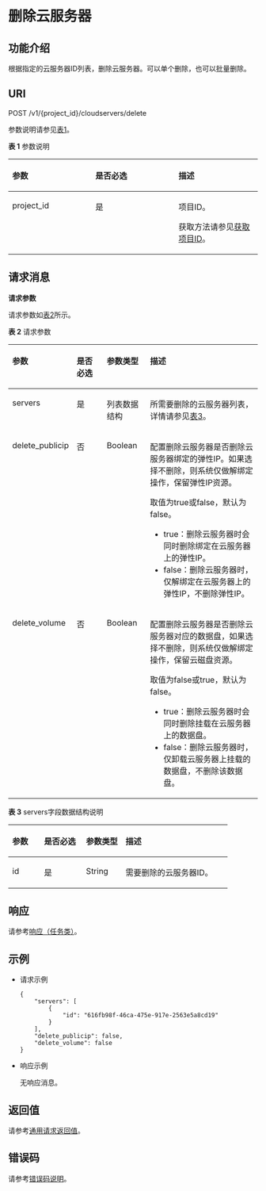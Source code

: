 # 删除云服务器<a name="ZH-CN_TOPIC_0020212679"></a>

## 功能介绍<a name="section61511739"></a>

根据指定的云服务器ID列表，删除云服务器。可以单个删除，也可以批量删除。

## URI<a name="section16734741"></a>

POST /v1/\{project\_id\}/cloudservers/delete

参数说明请参见[表1](#table52652517)。

**表 1**  参数说明

<a name="table52652517"></a>
<table><thead align="left"><tr id="row61945077"><th class="cellrowborder" valign="top" width="33.33333333333333%" id="mcps1.2.4.1.1"><p id="p51495331"><a name="p51495331"></a><a name="p51495331"></a>参数</p>
</th>
<th class="cellrowborder" valign="top" width="33.33333333333333%" id="mcps1.2.4.1.2"><p id="p10372286"><a name="p10372286"></a><a name="p10372286"></a>是否必选</p>
</th>
<th class="cellrowborder" valign="top" width="33.33333333333333%" id="mcps1.2.4.1.3"><p id="p34848813"><a name="p34848813"></a><a name="p34848813"></a>描述</p>
</th>
</tr>
</thead>
<tbody><tr id="row4181593"><td class="cellrowborder" valign="top" width="33.33333333333333%" headers="mcps1.2.4.1.1 "><p id="p3164713"><a name="p3164713"></a><a name="p3164713"></a>project_id</p>
</td>
<td class="cellrowborder" valign="top" width="33.33333333333333%" headers="mcps1.2.4.1.2 "><p id="p55015173"><a name="p55015173"></a><a name="p55015173"></a>是</p>
</td>
<td class="cellrowborder" valign="top" width="33.33333333333333%" headers="mcps1.2.4.1.3 "><p id="p37593705"><a name="p37593705"></a><a name="p37593705"></a>项目ID。</p>
<p id="p1180512217438"><a name="p1180512217438"></a><a name="p1180512217438"></a>获取方法请参见<a href="获取项目ID.md">获取项目ID</a>。</p>
</td>
</tr>
</tbody>
</table>

## 请求消息<a name="section16394943"></a>

**请求参数**

请求参数如[表2](#table8361976)所示。

**表 2**  请求参数

<a name="table8361976"></a>
<table><thead align="left"><tr id="row2187155"><th class="cellrowborder" valign="top" width="20.68%" id="mcps1.2.5.1.1"><p id="p42941906"><a name="p42941906"></a><a name="p42941906"></a>参数</p>
</th>
<th class="cellrowborder" valign="top" width="12.97%" id="mcps1.2.5.1.2"><p id="p55742394"><a name="p55742394"></a><a name="p55742394"></a>是否必选</p>
</th>
<th class="cellrowborder" valign="top" width="17.669999999999998%" id="mcps1.2.5.1.3"><p id="p18840050"><a name="p18840050"></a><a name="p18840050"></a>参数类型</p>
</th>
<th class="cellrowborder" valign="top" width="48.68%" id="mcps1.2.5.1.4"><p id="p49649058"><a name="p49649058"></a><a name="p49649058"></a>描述</p>
</th>
</tr>
</thead>
<tbody><tr id="row62150771"><td class="cellrowborder" valign="top" width="20.68%" headers="mcps1.2.5.1.1 "><p id="p1047692"><a name="p1047692"></a><a name="p1047692"></a>servers</p>
</td>
<td class="cellrowborder" valign="top" width="12.97%" headers="mcps1.2.5.1.2 "><p id="p17754262"><a name="p17754262"></a><a name="p17754262"></a>是</p>
</td>
<td class="cellrowborder" valign="top" width="17.669999999999998%" headers="mcps1.2.5.1.3 "><p id="p28809145"><a name="p28809145"></a><a name="p28809145"></a>列表数据结构</p>
</td>
<td class="cellrowborder" valign="top" width="48.68%" headers="mcps1.2.5.1.4 "><p id="p63901309"><a name="p63901309"></a><a name="p63901309"></a>所需要删除的云服务器列表，详情请参见<a href="#table32603030">表3</a>。</p>
</td>
</tr>
<tr id="row38240871"><td class="cellrowborder" valign="top" width="20.68%" headers="mcps1.2.5.1.1 "><p id="p10502851"><a name="p10502851"></a><a name="p10502851"></a>delete_publicip</p>
</td>
<td class="cellrowborder" valign="top" width="12.97%" headers="mcps1.2.5.1.2 "><p id="p45424599"><a name="p45424599"></a><a name="p45424599"></a>否</p>
</td>
<td class="cellrowborder" valign="top" width="17.669999999999998%" headers="mcps1.2.5.1.3 "><p id="p55513932"><a name="p55513932"></a><a name="p55513932"></a>Boolean</p>
</td>
<td class="cellrowborder" valign="top" width="48.68%" headers="mcps1.2.5.1.4 "><p id="p334666"><a name="p334666"></a><a name="p334666"></a>配置删除云服务器是否删除云服务器绑定的弹性IP。如果选择不删除，则系统仅做解绑定操作，保留弹性IP资源。</p>
<p id="p3011995"><a name="p3011995"></a><a name="p3011995"></a>取值为true或false，默认为false。</p>
<a name="ul11598244152333"></a><a name="ul11598244152333"></a><ul id="ul11598244152333"><li>true：删除云服务器时会同时删除绑定在云服务器上的弹性IP。</li><li>false：删除云服务器时，仅解绑定在云服务器上的弹性IP，不删除弹性IP。</li></ul>
</td>
</tr>
<tr id="row27107960"><td class="cellrowborder" valign="top" width="20.68%" headers="mcps1.2.5.1.1 "><p id="p48261118"><a name="p48261118"></a><a name="p48261118"></a>delete_volume</p>
</td>
<td class="cellrowborder" valign="top" width="12.97%" headers="mcps1.2.5.1.2 "><p id="p16836485"><a name="p16836485"></a><a name="p16836485"></a>否</p>
</td>
<td class="cellrowborder" valign="top" width="17.669999999999998%" headers="mcps1.2.5.1.3 "><p id="p21578036"><a name="p21578036"></a><a name="p21578036"></a>Boolean</p>
</td>
<td class="cellrowborder" valign="top" width="48.68%" headers="mcps1.2.5.1.4 "><p id="p2990516"><a name="p2990516"></a><a name="p2990516"></a>配置删除云服务器是否删除云服务器对应的数据盘，如果选择不删除，则系统仅做解绑定操作，保留云磁盘资源。</p>
<p id="p26914650"><a name="p26914650"></a><a name="p26914650"></a>取值为false或true，默认为false。</p>
<a name="ul48071530152411"></a><a name="ul48071530152411"></a><ul id="ul48071530152411"><li>true：删除云服务器时会同时删除挂载在云服务器上的数据盘。</li><li>false：删除云服务器时，仅卸载云服务器上挂载的数据盘，不删除该数据盘。</li></ul>
</td>
</tr>
</tbody>
</table>

**表 3**  servers字段数据结构说明

<a name="table32603030"></a>
<table><thead align="left"><tr id="row25141347"><th class="cellrowborder" valign="top" width="14.469999999999999%" id="mcps1.2.5.1.1"><p id="p3065418507"><a name="p3065418507"></a><a name="p3065418507"></a>参数</p>
</th>
<th class="cellrowborder" valign="top" width="19.17%" id="mcps1.2.5.1.2"><p id="p100135425018"><a name="p100135425018"></a><a name="p100135425018"></a>是否必选</p>
</th>
<th class="cellrowborder" valign="top" width="18.05%" id="mcps1.2.5.1.3"><p id="p170854105015"><a name="p170854105015"></a><a name="p170854105015"></a>参数类型</p>
</th>
<th class="cellrowborder" valign="top" width="48.309999999999995%" id="mcps1.2.5.1.4"><p id="p816115445017"><a name="p816115445017"></a><a name="p816115445017"></a>描述</p>
</th>
</tr>
</thead>
<tbody><tr id="row53999455"><td class="cellrowborder" valign="top" width="14.469999999999999%" headers="mcps1.2.5.1.1 "><p id="p11879716"><a name="p11879716"></a><a name="p11879716"></a>id</p>
</td>
<td class="cellrowborder" valign="top" width="19.17%" headers="mcps1.2.5.1.2 "><p id="p22732954"><a name="p22732954"></a><a name="p22732954"></a>是</p>
</td>
<td class="cellrowborder" valign="top" width="18.05%" headers="mcps1.2.5.1.3 "><p id="p29429992"><a name="p29429992"></a><a name="p29429992"></a>String</p>
</td>
<td class="cellrowborder" valign="top" width="48.309999999999995%" headers="mcps1.2.5.1.4 "><p id="p35019191"><a name="p35019191"></a><a name="p35019191"></a>需要删除的云服务器ID。</p>
</td>
</tr>
</tbody>
</table>

## 响应<a name="section112357236514"></a>

请参考[响应（任务类）](响应（任务类）.md)。

## 示例<a name="section159261353165117"></a>

-   请求示例

    ```
    {
        "servers": [
            {
                "id": "616fb98f-46ca-475e-917e-2563e5a8cd19"
            }
        ], 
        "delete_publicip": false, 
        "delete_volume": false
    }
    ```

-   响应示例

    无响应消息。


## 返回值<a name="section12571834"></a>

请参考[通用请求返回值](通用请求返回值.md)。

## 错误码<a name="section85821649202813"></a>

请参考[错误码说明](错误码说明.md)。

